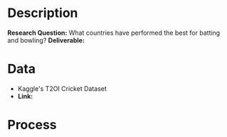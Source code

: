 # Description
**Research Question:** What countries have performed the best for batting and bowling?
**Deliverable:** 

# Data
* Kaggle's T2OI Cricket Dataset
* **Link:**

# Process
